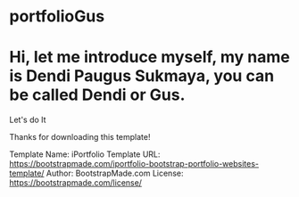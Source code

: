 # portfolioGus
<html>
<body>
<h1>Hi, let me introduce myself, my name is Dendi Paugus Sukmaya, you can be called Dendi or Gus.</h1>
  <p>Let's do It</p>
</body>
</html>



Thanks for downloading this template!

Template Name: iPortfolio
Template URL: https://bootstrapmade.com/iportfolio-bootstrap-portfolio-websites-template/
Author: BootstrapMade.com
License: https://bootstrapmade.com/license/
